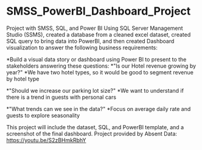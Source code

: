 # SMSS_PowerBI_Dashboard_Project
Project with SMSS, SQL, and Power BI
Using SQL Server Management Studio (SSMS), created a database from a cleaned excel dataset, created SQL query to bring data into PowerBI, and then created Dashboard visualization to answer the following business requirements:


*Build a visual data story or dashboard using Power BI to present to the stakeholders answering these questions:
*"Is our Hotel revenue growing by year?"
*We have two hotel types, so it would be good to segment revenue by hotel type

*"Should we increase our parking lot size?"
*We want to understand if there is a trend in guests with personal cars

*"What trends can we see in the data?"
*Focus on average daily rate and guests to explore seasonality

This project will include the dataset, SQL, and PowerBI template, and a screenshot of the final dashboard.
Project provided by Absent Data: https://youtu.be/S2zBHmkRbhY
